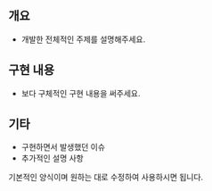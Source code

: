## 개요

- 개발한 전체적인 주제를 설명해주세요.

## 구현 내용

- 보다 구체적인 구현 내용을 써주세요.

## 기타

- 구현하면서 발생했던 이슈
- 추가적인 설명 사항

기본적인 양식이며 원하는 대로 수정하여 사용하시면 됩니다.
